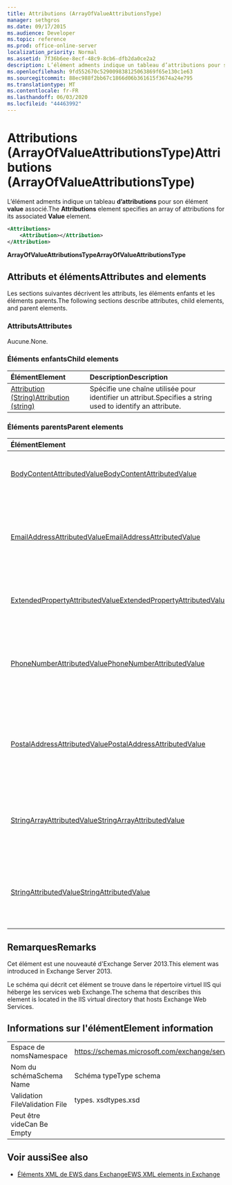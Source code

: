 ```yaml
---
title: Attributions (ArrayOfValueAttributionsType)
manager: sethgros
ms.date: 09/17/2015
ms.audience: Developer
ms.topic: reference
ms.prod: office-online-server
localization_priority: Normal
ms.assetid: 7f36b6ee-8ecf-48c9-8cb6-dfb2da0ce2a2
description: L’élément adments indique un tableau d’attributions pour son élément Value associé.
ms.openlocfilehash: 9fd552670c529009838125063869f65e130c1e63
ms.sourcegitcommit: 88ec988f2bb67c1866d06b361615f3674a24e795
ms.translationtype: MT
ms.contentlocale: fr-FR
ms.lasthandoff: 06/03/2020
ms.locfileid: "44463992"
---
```

# <a name="attributions-arrayofvalueattributionstype"></a><span data-ttu-id="2d6e8-103">Attributions (ArrayOfValueAttributionsType)</span><span class="sxs-lookup"><span data-stu-id="2d6e8-103">Attributions (ArrayOfValueAttributionsType)</span></span>

<span data-ttu-id="2d6e8-104">L’élément adments indique un tableau **d’attributions** pour son élément **value** associé.</span><span class="sxs-lookup"><span data-stu-id="2d6e8-104">The **Attributions** element specifies an array of attributions for its associated **Value** element.</span></span> 
  
```XML
<Attributions>
    <Attribution></Attribution>
</Attribution>
```

 <span data-ttu-id="2d6e8-105">**ArrayOfValueAttributionsType**</span><span class="sxs-lookup"><span data-stu-id="2d6e8-105">**ArrayOfValueAttributionsType**</span></span>
## <a name="attributes-and-elements"></a><span data-ttu-id="2d6e8-106">Attributs et éléments</span><span class="sxs-lookup"><span data-stu-id="2d6e8-106">Attributes and elements</span></span>

<span data-ttu-id="2d6e8-107">Les sections suivantes décrivent les attributs, les éléments enfants et les éléments parents.</span><span class="sxs-lookup"><span data-stu-id="2d6e8-107">The following sections describe attributes, child elements, and parent elements.</span></span>
  
### <a name="attributes"></a><span data-ttu-id="2d6e8-108">Attributs</span><span class="sxs-lookup"><span data-stu-id="2d6e8-108">Attributes</span></span>

<span data-ttu-id="2d6e8-109">Aucune.</span><span class="sxs-lookup"><span data-stu-id="2d6e8-109">None.</span></span>
  
### <a name="child-elements"></a><span data-ttu-id="2d6e8-110">Éléments enfants</span><span class="sxs-lookup"><span data-stu-id="2d6e8-110">Child elements</span></span>

|<span data-ttu-id="2d6e8-111">**Élément**</span><span class="sxs-lookup"><span data-stu-id="2d6e8-111">**Element**</span></span>|<span data-ttu-id="2d6e8-112">**Description**</span><span class="sxs-lookup"><span data-stu-id="2d6e8-112">**Description**</span></span>|
|:-----|:-----|
|[<span data-ttu-id="2d6e8-113">Attribution (String)</span><span class="sxs-lookup"><span data-stu-id="2d6e8-113">Attribution (string)</span></span>](attribution-string.md) <br/> |<span data-ttu-id="2d6e8-114">Spécifie une chaîne utilisée pour identifier un attribut.</span><span class="sxs-lookup"><span data-stu-id="2d6e8-114">Specifies a string used to identify an attribute.</span></span>  <br/> |
   
### <a name="parent-elements"></a><span data-ttu-id="2d6e8-115">Éléments parents</span><span class="sxs-lookup"><span data-stu-id="2d6e8-115">Parent elements</span></span>

|<span data-ttu-id="2d6e8-116">**Élément**</span><span class="sxs-lookup"><span data-stu-id="2d6e8-116">**Element**</span></span>|<span data-ttu-id="2d6e8-117">**Description**</span><span class="sxs-lookup"><span data-stu-id="2d6e8-117">**Description**</span></span>|
|:-----|:-----|
|[<span data-ttu-id="2d6e8-118">BodyContentAttributedValue</span><span class="sxs-lookup"><span data-stu-id="2d6e8-118">BodyContentAttributedValue</span></span>](bodycontentattributedvalue.md) <br/> |<span data-ttu-id="2d6e8-119">Spécifie le contenu du corps d’un élément.</span><span class="sxs-lookup"><span data-stu-id="2d6e8-119">Specifies the body content of an item.</span></span>  <br/> |
|[<span data-ttu-id="2d6e8-120">EmailAddressAttributedValue</span><span class="sxs-lookup"><span data-stu-id="2d6e8-120">EmailAddressAttributedValue</span></span>](emailaddressattributedvalue.md) <br/> |<span data-ttu-id="2d6e8-121">Spécifie une instance d’un tableau d’adresses de messagerie et les attributions associées.</span><span class="sxs-lookup"><span data-stu-id="2d6e8-121">Specifies an instance of an array of email addresses and their associated attributions.</span></span>  <br/> |
|[<span data-ttu-id="2d6e8-122">ExtendedPropertyAttributedValue</span><span class="sxs-lookup"><span data-stu-id="2d6e8-122">ExtendedPropertyAttributedValue</span></span>](extendedpropertyattributedvalue.md) <br/> |<span data-ttu-id="2d6e8-123">Spécifie les propriétés étendues d’un personnage.</span><span class="sxs-lookup"><span data-stu-id="2d6e8-123">Specifies extended properties for a persona.</span></span>  <br/> |
|[<span data-ttu-id="2d6e8-124">PhoneNumberAttributedValue</span><span class="sxs-lookup"><span data-stu-id="2d6e8-124">PhoneNumberAttributedValue</span></span>](phonenumberattributedvalue.md) <br/> |<span data-ttu-id="2d6e8-125">Spécifie une instance d’un tableau de numéros de téléphone et leurs attributions associées.</span><span class="sxs-lookup"><span data-stu-id="2d6e8-125">Specifies an instance of an array of phone numbers and their associated attributions.</span></span>  <br/> |
|[<span data-ttu-id="2d6e8-126">PostalAddressAttributedValue</span><span class="sxs-lookup"><span data-stu-id="2d6e8-126">PostalAddressAttributedValue</span></span>](postaladdressattributedvalue.md) <br/> |<span data-ttu-id="2d6e8-127">Spécifie une instance d’un tableau d’adresses postales et leurs attributions associées.</span><span class="sxs-lookup"><span data-stu-id="2d6e8-127">Specifies an instance of an array of postal addresses and their associated attributions.</span></span>  <br/> |
|[<span data-ttu-id="2d6e8-128">StringArrayAttributedValue</span><span class="sxs-lookup"><span data-stu-id="2d6e8-128">StringArrayAttributedValue</span></span>](stringarrayattributedvalue.md) <br/> |<span data-ttu-id="2d6e8-129">Spécifie une instance d’un tableau de données de type chaîne pour un élément Persona.</span><span class="sxs-lookup"><span data-stu-id="2d6e8-129">Specifies an instance of an array of string data for a persona element.</span></span>  <br/> |
|[<span data-ttu-id="2d6e8-130">StringAttributedValue</span><span class="sxs-lookup"><span data-stu-id="2d6e8-130">StringAttributedValue</span></span>](stringattributedvalue.md) <br/> |<span data-ttu-id="2d6e8-131">Spécifie une instance dans un tableau d’attributs associés à un élément Persona.</span><span class="sxs-lookup"><span data-stu-id="2d6e8-131">Specifies an instance in an array of attributes associated with a persona element.</span></span>  <br/> |
   
## <a name="remarks"></a><span data-ttu-id="2d6e8-132">Remarques</span><span class="sxs-lookup"><span data-stu-id="2d6e8-132">Remarks</span></span>

<span data-ttu-id="2d6e8-133">Cet élément est une nouveauté d'Exchange Server 2013.</span><span class="sxs-lookup"><span data-stu-id="2d6e8-133">This element was introduced in Exchange Server 2013.</span></span>
  
<span data-ttu-id="2d6e8-134">Le schéma qui décrit cet élément se trouve dans le répertoire virtuel IIS qui héberge les services web Exchange.</span><span class="sxs-lookup"><span data-stu-id="2d6e8-134">The schema that describes this element is located in the IIS virtual directory that hosts Exchange Web Services.</span></span>
  
## <a name="element-information"></a><span data-ttu-id="2d6e8-135">Informations sur l'élément</span><span class="sxs-lookup"><span data-stu-id="2d6e8-135">Element information</span></span>

|||
|:-----|:-----|
|<span data-ttu-id="2d6e8-136">Espace de noms</span><span class="sxs-lookup"><span data-stu-id="2d6e8-136">Namespace</span></span>  <br/> |https://schemas.microsoft.com/exchange/services/2006/types  <br/> |
|<span data-ttu-id="2d6e8-137">Nom du schéma</span><span class="sxs-lookup"><span data-stu-id="2d6e8-137">Schema Name</span></span>  <br/> |<span data-ttu-id="2d6e8-138">Schéma type</span><span class="sxs-lookup"><span data-stu-id="2d6e8-138">Type schema</span></span>  <br/> |
|<span data-ttu-id="2d6e8-139">Validation File</span><span class="sxs-lookup"><span data-stu-id="2d6e8-139">Validation File</span></span>  <br/> |<span data-ttu-id="2d6e8-140">types. xsd</span><span class="sxs-lookup"><span data-stu-id="2d6e8-140">types.xsd</span></span>  <br/> |
|<span data-ttu-id="2d6e8-141">Peut être vide</span><span class="sxs-lookup"><span data-stu-id="2d6e8-141">Can Be Empty</span></span>  <br/> ||
   
## <a name="see-also"></a><span data-ttu-id="2d6e8-142">Voir aussi</span><span class="sxs-lookup"><span data-stu-id="2d6e8-142">See also</span></span>

- [<span data-ttu-id="2d6e8-143">Éléments XML de EWS dans Exchange</span><span class="sxs-lookup"><span data-stu-id="2d6e8-143">EWS XML elements in Exchange</span></span>](ews-xml-elements-in-exchange.md)

